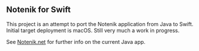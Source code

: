Notenik for Swift
-----------------

This project is an attempt to port the Notenik application from Java to Swift. Initial target deployment is macOS. Still very much a work in progress. 

See [Notenik.net](https://notenik.net) for further info on the current Java app. 
